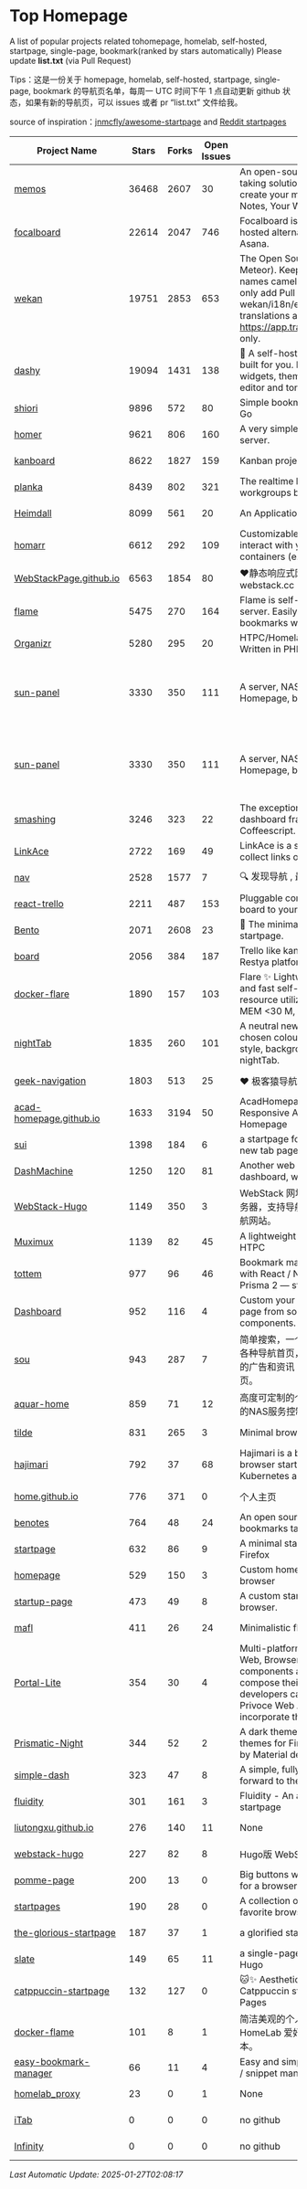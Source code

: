 # Top Homepage
A list of popular projects related tohomepage, homelab, self-hosted, startpage, single-page, bookmark(ranked by stars automatically)
Please update **list.txt** (via Pull Request)

Tips：这是一份关于 homepage, homelab, self-hosted, startpage, single-page, bookmark 的导航页名单，每周一 UTC 时间下午 1 点自动更新 github 状态，如果有新的导航页，可以 issues 或者 pr “list.txt” 文件给我。

source of inspiration：[jnmcfly/awesome-startpage](https://github.com/jnmcfly/awesome-startpage) and [Reddit startpages](https://www.reddit.com/r/startpages/)

| Project Name | Stars | Forks | Open Issues | Description | Last Commit |
| ------------ | ----- | ----- | ----------- | ----------- | ----------- |
| [memos](https://github.com/usememos/memos) | 36468 | 2607 | 30 | An open-source, lightweight note-taking solution. The pain-less way to create your meaningful notes. Your Notes, Your Way. | 2025-01-26 15:03:56 |
| [focalboard](https://github.com/mattermost-community/focalboard) | 22614 | 2047 | 746 | Focalboard is an open source, self-hosted alternative to Trello, Notion, and Asana. | 2024-09-27 13:56:16 |
| [wekan](https://github.com/wekan/wekan) | 19751 | 2853 | 653 | The Open Source kanban (built with Meteor). Keep variable/table/field names camelCase. For translations, only add Pull Request changes to wekan/i18n/en.i18n.json , other translations are done at https://app.transifex.com/wekan/wekan only. | 2025-01-21 20:44:23 |
| [dashy](https://github.com/Lissy93/dashy) | 19094 | 1431 | 138 | 🚀 A self-hostable personal dashboard built for you. Includes status-checking, widgets, themes, icon packs, a UI editor and tons more! | 2025-01-26 01:28:41 |
| [shiori](https://github.com/go-shiori/shiori) | 9896 | 572 | 80 | Simple bookmark manager built with Go | 2025-01-05 08:07:24 |
| [homer](https://github.com/bastienwirtz/homer) | 9621 | 806 | 160 | A very simple static homepage for your server. | 2025-01-05 14:25:50 |
| [kanboard](https://github.com/kanboard/kanboard) | 8622 | 1827 | 159 | Kanban project management software | 2025-01-17 03:25:37 |
| [planka](https://github.com/plankanban/planka) | 8439 | 802 | 321 | The realtime kanban board for workgroups built with React and Redux. | 2025-01-17 15:54:31 |
| [Heimdall](https://github.com/linuxserver/Heimdall) | 8099 | 561 | 20 | An Application dashboard and launcher | 2024-11-05 11:23:43 |
| [homarr](https://github.com/ajnart/homarr) | 6612 | 292 | 109 | Customizable browser's home page to interact with your homeserver's Docker containers (e.g. Sonarr/Radarr) | 2024-12-17 20:43:24 |
| [WebStackPage.github.io](https://github.com/WebStackPage/WebStackPage.github.io) | 6563 | 1854 | 80 | ❤️静态响应式网址导航网站 - webstack.cc | 2023-11-30 15:41:09 |
| [flame](https://github.com/pawelmalak/flame) | 5475 | 270 | 164 | Flame is self-hosted startpage for your server. Easily manage your apps and bookmarks with built-in editors. | 2023-07-23 12:51:23 |
| [Organizr](https://github.com/causefx/Organizr) | 5280 | 295 | 20 | HTPC/Homelab Services Organizer - Written in PHP | 2024-04-16 13:55:35 |
| [sun-panel](https://github.com/hslr-s/sun-panel) | 3330 | 350 | 111 | A server, NAS navigation panel, Homepage, browser homepage. | 一个服务器、NAS导航面板、Homepage、浏览器首页。 | 2024-04-26 05:40:58 |
| [sun-panel](https://github.com/hslr-s/sun-panel) | 3330 | 350 | 111 | A server, NAS navigation panel, Homepage, browser homepage. | 一个服务器、NAS导航面板、Homepage、浏览器首页。 | 2024-04-26 05:40:58 |
| [smashing](https://github.com/Smashing/smashing) | 3246 | 323 | 22 | The exceptionally handsome dashboard framework in Ruby and Coffeescript. | 2023-03-10 21:09:18 |
| [LinkAce](https://github.com/Kovah/LinkAce) | 2722 | 169 | 49 | LinkAce is a self-hosted archive to collect links of your favorite websites. | 2025-01-05 17:20:20 |
| [nav](https://github.com/xjh22222228/nav) | 2528 | 1577 | 7 | 🔍 发现导航 , 最强轻量级导航网站 | 2024-12-31 13:41:57 |
| [react-trello](https://github.com/rcdexta/react-trello) | 2211 | 487 | 153 | Pluggable components to add a kanban board to your application | 2023-03-15 07:01:12 |
| [Bento](https://github.com/migueravila/Bento) | 2071 | 2608 | 23 | 🍱 The minimalist, elegant and hackable startpage. | 2022-12-22 14:42:28 |
| [board](https://github.com/RestyaPlatform/board) | 2056 | 384 | 187 | Trello like kanban board. Based on Restya platform. | 2022-03-12 10:24:19 |
| [docker-flare](https://github.com/soulteary/docker-flare) | 1890 | 157 | 103 | Flare ✨ Lightweight, high performance and fast self-hosted navigation pages, resource utilization rate is <1% CPU, MEM <30 M, Docker Image < 10M | 2024-01-06 03:31:22 |
| [nightTab](https://github.com/zombieFox/nightTab) | 1835 | 260 | 101 | A neutral new tab page accented with a chosen colour. Customise the layout, style, background and bookmarks with nightTab. | 2024-08-10 11:21:56 |
| [geek-navigation](https://github.com/geekape/geek-navigation) | 1803 | 513 | 25 | ❤️ 极客猿导航－独立开发者的导航站！ | 2021-09-29 08:02:06 |
| [acad-homepage.github.io](https://github.com/RayeRen/acad-homepage.github.io) | 1633 | 3194 | 50 | AcadHomepage: A Modern and Responsive Academic Personal Homepage | 2023-03-26 14:05:15 |
| [sui](https://github.com/jeroenpardon/sui) | 1398 | 184 | 6 | a startpage for your server and / or new tab page | 2022-02-12 01:46:27 |
| [DashMachine](https://github.com/rmountjoy92/DashMachine) | 1250 | 120 | 81 | Another web application bookmark dashboard, with fun features. | 2020-09-22 11:42:23 |
| [WebStack-Hugo](https://github.com/shenweiyan/WebStack-Hugo) | 1149 | 350 | 3 | WebStack 网址导航 Hugo 主题，无需服务器，支持导航一键配置的纯静态网址导航网站。 | 2024-11-27 06:19:50 |
| [Muximux](https://github.com/mescon/Muximux) | 1139 | 82 | 45 | A lightweight way to manage your HTPC | 2022-05-03 14:12:45 |
| [tottem](https://github.com/poulainv/tottem) | 977 | 96 | 46 | Bookmark manager on steroid built with React / NextJs / Apollo Tools / Prisma 2 — styled with TailwindCSS 🌱🎺 | 2020-05-13 14:19:21 |
| [Dashboard](https://github.com/leon-kfd/Dashboard) | 952 | 116 | 4 | Custom your personal browser start page from some configurable components. | 2025-01-10 02:46:01 |
| [sou](https://github.com/5iux/sou) | 943 | 287 | 7 | 简单搜索，一个简单的前端界面。用惯了各种导航首页，满屏幕尽是各种不厌其烦的广告和资讯；尝试自己写个自己的主页。 | 2021-08-02 14:31:55 |
| [aquar-home](https://github.com/firemakergk/aquar-home) | 859 | 71 | 12 | 高度可定制的个人Home页，同时是强大的NAS服务控制台。 | 2023-04-24 07:35:35 |
| [tilde](https://github.com/xvvvyz/tilde) | 831 | 265 | 3 | Minimal browser startpage. | 2024-12-08 10:02:02 |
| [hajimari](https://github.com/toboshii/hajimari) | 792 | 37 | 68 | Hajimari is a beautiful & customizable browser startpage/dashboard with Kubernetes application discovery. | 2023-05-25 01:21:11 |
| [home.github.io](https://github.com/dmego/home.github.io) | 776 | 371 | 0 | 个人主页 | 2025-01-26 02:13:34 |
| [benotes](https://github.com/fr0tt/benotes) | 764 | 48 | 24 | An open source self hosted notes and bookmarks taking web app. | 2023-11-04 13:35:30 |
| [startpage](https://github.com/deepjyoti30/startpage) | 632 | 86 | 9 | A minimal starpage for Chrome and Firefox | 2023-02-01 08:41:08 |
| [homepage](https://github.com/Jaredk3nt/homepage) | 529 | 150 | 3 | Custom homepage for use locally in browser | 2022-09-02 00:34:55 |
| [startup-page](https://github.com/timothypholmes/startup-page) | 473 | 49 | 8 | A custom startup page for your browser.  | 2024-02-14 21:14:22 |
| [mafl](https://github.com/hywax/mafl) | 411 | 26 | 24 | Minimalistic flexible homepage | 2025-01-12 02:19:19 |
| [Portal-Lite](https://github.com/Privoce/Portal-Lite) | 354 | 30 | 4 | Multi-platform Personalized Portal: Web, Browser Extension. All components are web apps--users can compose their own Portal freely, and developers can contribute to the Privoce Web App library to easily incorporate their web app to our Portal. | 2022-11-04 08:14:50 |
| [Prismatic-Night](https://github.com/3r3bu5x9/Prismatic-Night) | 344 | 52 | 2 | A dark themed startpage and dark themes for Firefox and Linux inspired by Material design and Adapta. | 2021-03-24 11:53:07 |
| [simple-dash](https://github.com/wiesner-philipp/simple-dash) | 323 | 47 | 8 | A simple, fully responsive Dashboard to forward to the services of your choice! | 2019-10-10 13:02:37 |
| [fluidity](https://github.com/PrettyCoffee/fluidity) | 301 | 161 | 3 | Fluidity - An accordion based startpage | 2023-08-04 21:31:04 |
| [liutongxu.github.io](https://github.com/liutongxu/liutongxu.github.io) | 276 | 140 | 11 | None | 2025-01-16 01:40:32 |
| [webstack-hugo](https://github.com/iplaycode/webstack-hugo) | 227 | 82 | 8 | Hugo版 WebStack 主题 Demo | 2022-11-14 05:29:28 |
| [pomme-page](https://github.com/kikiklang/pomme-page) | 200 | 13 | 0 | Big buttons with easy click startpage for a browser.  | 2022-03-03 00:06:50 |
| [startpages](https://github.com/grtcdr/startpages) | 190 | 28 | 0 | A collection of startpages for your favorite browser. | 2022-01-02 11:41:04 |
| [the-glorious-startpage](https://github.com/eromatiya/the-glorious-startpage) | 187 | 37 | 1 | a glorified startpage | 2020-08-18 03:50:09 |
| [slate](https://github.com/gesquive/slate) | 149 | 65 | 11 | a single-page speed-dial theme for Hugo | 2021-07-02 03:24:02 |
| [catppuccin-startpage](https://github.com/pivoshenko/catppuccin-startpage) | 132 | 127 | 0 | 🐱✨ Aesthetic and clean startpage in Catppuccin style, hosted on GitHub Pages | 2025-01-26 12:27:56 |
| [docker-flame](https://github.com/soulteary/docker-flame) | 101 | 8 | 1 | 简洁美观的个人启动页，适用于 HomeLab 爱好者的中文化的自部署版本。 | 2022-01-30 12:31:25 |
| [easy-bookmark-manager](https://github.com/devimust/easy-bookmark-manager) | 66 | 11 | 4 | Easy and simple self-hosted bookmark / snippet management tool. | 2018-05-05 00:31:43 |
| [homelab_proxy](https://github.com/JmzTaylor/homelab_proxy) | 23 | 0 | 1 | None | 2021-06-07 15:25:56 |
| [iTab](https://www.itab.link/) | 0 | 0 | 0 | no github | 2006-01-02 03:04:05 |
| [Infinity](https://en.infinitynewtab.com/) | 0 | 0 | 0 | no github | 2006-01-02 03:04:05 |

*Last Automatic Update: 2025-01-27T02:08:17*